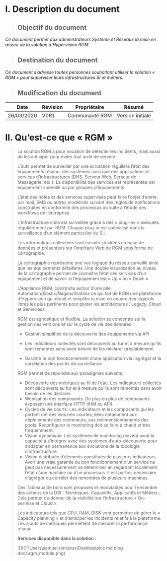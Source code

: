 #    **I.**      Description du document

> ## **Objectif du document**

*Ce document permet aux administrateurs Système et Réseaux la mise en œuvre de la solution d’Hypervision RGM.*

> ## Destination du document

*Ce document s’adresse toutes personnes souhaitant utiliser la solution « RGM » pour superviser leurs infrastructures SI et métiers.*

> ## Modification du document

| Date       | Révision | Propriétaire   | Résumé           |
| ---------- | -------- | -------------- | ---------------- |
| 26/03/2020 | V0R1     | Communauté RGM | Version initiale |

#    **II.**      Qu’est-ce que « RGM »



> La solution RGM a pour vocation de détecter les incidents, mais aussi de les anticiper pour éviter tout arrêt de service. 
>
>  
>
> L’outil permet de surveiller par une scrutation régulière l’état des équipements réseau, des systèmes ainsi que des applications et services d’infrastructures (DNS, Serveur Web, Serveur de Messagerie, etc.). La disponibilité des services est représentée par équipement surveillé ou par groupes d’équipements. 
>
>  
>
> L’état des hôtes et des services supervisés peut faire l’objet d’alerte par mail, SMS ou autres modélisés suivant des règles de notifications construites en conformité des processus ou suite à l’étude des workflows de l’entreprise. 
>
> L’infrastructure cible est surveillée grâce à des « plug-ins » exécutés régulièrement par RGM. Chaque plug-in est spécialisé dans la surveillance d’un élément particulier du S.I. 
>
> Les informations collectées sont ensuite stockées en base de données et présentées sur l’interface Web de RGM sous forme de cartographie. 
>
> La cartographie représente une vue logique du réseau surveillé ainsi que les équipements défaillants. Une double visualisation au niveau de la cartographie permet de connaître l’état des services d’un équipement et de savoir si l’équipement est « Up » ou « Down ». 
>
>  
>
> L’Appliance RGM, construite autour d’une pile Automation/Elastic/Nagios/Grafana ce qui fait de RGM une plateforme d’Hypervision qui réunit et simplifie la mise en oeuvre des logiciels libres les plus pertinents pour piloter les architectures : Legacy, Cloud et Serverless. 
>
>  
>
> RGM est agnostique et flexible. La solution se concentre sur la gestion des versions et sur le cycle de vie des données : 
>
> - Gestion simplifiée de la découverte des équipements via API
>
> - Les indicateurs collectés sont découverts au fur et à mesure qu’ils sont remontés sans avoir besoin de les déclarer préalablement 
>
> - Garantir le bon fonctionnement d’une application via l’agrégat et la corrélation des points de surveillance 
>
>   
>
> RGM permet de répondre aux paradigmes suivants : 
>
> - Découverte des métriques au fil de l’eau. Les indicateurs collectés sont découverts au fur et à mesure qu’ils sont remontés sans avoir besoin de les déclarer. 
> - Webisation des composants. De plus en plus de composants exposent une interface HTTP (IHM ou API). 
> - Cycles de vie courts. Les indicateurs et les composants qui les portent ont des vies très courtes, liées notamment aux déploiements des conteneurs, aux redimensionnements des pools. Reconfigurer le monitoring doit se faire à chaud et très fréquemment. 
> - Vision dynamique. Les systèmes de monitoring doivent avoir la capacité à s’intégrer avec des systèmes d’auto-découverte pour s’adapter en permanence aux évolutions de la topologie d’infrastructure. 
> - Vision distribuée d’éléments constitués de plusieurs indicateurs. Avoir une vraie garantie du bon fonctionnement d’un service ne peut pas nécessairement se déterminer en regardant localement l’état d’une machine ou d’un processus. Il est parfois nécessaire d’agréger ou corréler des remontées de plusieurs machines. 
>
> 
>
> Des Tableaux de bord sont proposés et modulables pour l’ensemble des acteurs de la DSI : Techniques, Capacitifs, Applicatifs et Métiers… Cela permet de donner de la visibilité sur l’infrastructure « On-permise et Cloud ». 
>
> Les indicateurs tels que CPU, RAM, DISK vont permettre de gérer le « Capacity planning » et d’anticiper les incidents relatifs à la plateforme. Les ajouts de métriques permettent de mesurer la performance réseau.
>
> 
>
> **Services disponible dans la solution :**
>
> ![](C:\Users\samuel.ronciaux\Desktop\pics md blog docs\rgm_module.png)



